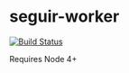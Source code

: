 # seguir-worker

[![Build Status](https://travis-ci.org/tes/seguir-worker.svg?style=flat)](https://travis-ci.org/tes/seguir-worker)

Requires Node 4+
